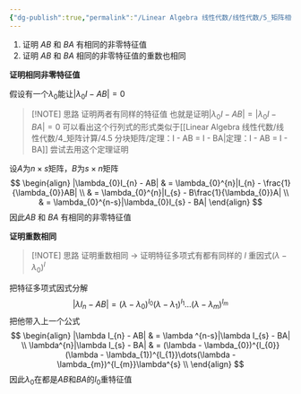 ```yaml
---
{"dg-publish":true,"permalink":"/Linear Algebra 线性代数/线性代数/5_矩阵相似与特征值/5.6 特征值与特征向量/定理：AB和BA有相同非零特征值/","tags":["线代"]}
---
```


1. 证明 $AB$ 和 $BA$ 有相同的非零特征值
2. 证明 $AB$ 和 $BA$ 相同的非零特征值的重数也相同

**证明相同非零特征值**

假设有一个$\lambda_{0}$能让$|\lambda_{0}I - AB| = 0$

> [!NOTE] 思路
> 证明两者有同样的特征值
> 也就是证明$|\lambda_{0}I - AB| = |\lambda_{0}I - BA| = 0$
> 可以看出这个行列式的形式类似于[[Linear Algebra 线性代数/线性代数/4_矩阵计算/4.5 分块矩阵/定理：I - AB = I - BA\|定理：I - AB = I - BA]]
> 尝试去用这个定理证明

设$A$为$n\times s$矩阵，$B$为$s\times n$矩阵
$$
\begin{align}
|\lambda_{0}I_{n} - AB|  & = \lambda_{0}^{n}|I_{n} - \frac{1}{\lambda_{0}}AB|  \\
 & = \lambda_{0}^{n}|I_{s} - B\frac{1}{\lambda_{0}}A| \\
 & = \lambda_{0}^{n-s}|\lambda_{0}I_{s} - BA|
\end{align}
$$
因此$AB$ 和 $BA$ 有相同的非零特征值

**证明重数相同**

> [!NOTE] 思路
> 证明重数相同
> $\to$ 证明特征多项式有都有同样的 $l$ 重因式$(\lambda - \lambda_{0})^{l}$

把特征多项式因式分解
$$
|\lambda I_{n} - AB| = (\lambda - \lambda_{0})^{l_{0}}(\lambda - \lambda_{1})^{l_{1}}\dots(\lambda - \lambda_{m})^{l_{m}}
$$
把他带入上一个公式
$$
\begin{align}
|\lambda I_{n} - AB|  & = \lambda ^{n-s}|\lambda I_{s} - BA| \\
\lambda^{n}|\lambda I_{s} - BA|  & = (\lambda - \lambda_{0})^{l_{0}}(\lambda - \lambda_{1})^{l_{1}}\dots(\lambda - \lambda_{m})^{l_{m}}\lambda^{s} \\
\end{align}
$$
因此$\lambda_{0}$在都是$AB$和$BA$的$l_{0}$重特征值